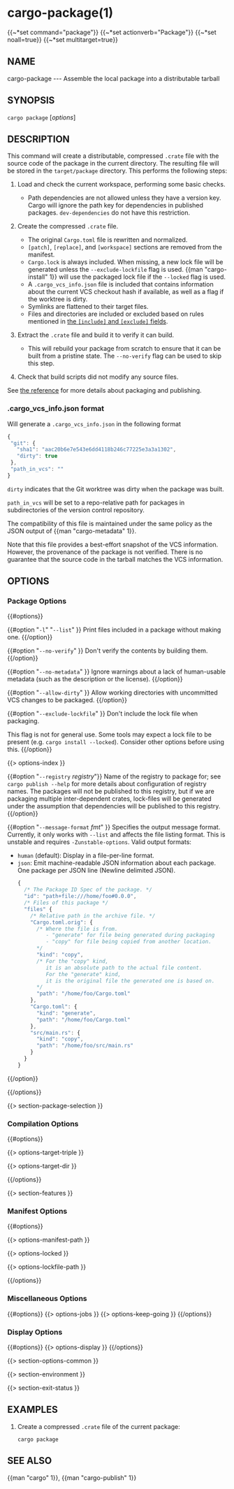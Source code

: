 # cargo-package(1)
{{~*set command="package"}}
{{~*set actionverb="Package"}}
{{~*set noall=true}}
{{~*set multitarget=true}}

## NAME

cargo-package --- Assemble the local package into a distributable tarball

## SYNOPSIS

`cargo package` [_options_]

## DESCRIPTION

This command will create a distributable, compressed `.crate` file with the
source code of the package in the current directory. The resulting file will be
stored in the `target/package` directory. This performs the following steps:

1. Load and check the current workspace, performing some basic checks.
    - Path dependencies are not allowed unless they have a version key. Cargo
      will ignore the path key for dependencies in published packages.
      `dev-dependencies` do not have this restriction.
2. Create the compressed `.crate` file.
    - The original `Cargo.toml` file is rewritten and normalized.
    - `[patch]`, `[replace]`, and `[workspace]` sections are removed from the
      manifest.
    - `Cargo.lock` is always included. When missing, a new lock file will be
      generated unless the `--exclude-lockfile` flag is used. {{man "cargo-install" 1}}
      will use the packaged lock file if the `--locked` flag is used.
    - A `.cargo_vcs_info.json` file is included that contains information
      about the current VCS checkout hash if available, as well as a flag if the
      worktree is dirty.
    - Symlinks are flattened to their target files.
    - Files and directories are included or excluded based on rules mentioned in
      [the `[include]` and `[exclude]` fields](../reference/manifest.html#the-exclude-and-include-fields).

3. Extract the `.crate` file and build it to verify it can build.
    - This will rebuild your package from scratch to ensure that it can be
      built from a pristine state. The `--no-verify` flag can be used to skip
      this step.
4. Check that build scripts did not modify any source files.

See [the reference](../reference/publishing.html) for more details about
packaging and publishing.

### .cargo_vcs_info.json format

Will generate a `.cargo_vcs_info.json` in the following format

```javascript
{
 "git": {
   "sha1": "aac20b6e7e543e6dd4118b246c77225e3a3a1302",
   "dirty": true
 },
 "path_in_vcs": ""
}
```

`dirty` indicates that the Git worktree was dirty when the package
was built.

`path_in_vcs` will be set to a repo-relative path for packages
in subdirectories of the version control repository.

The compatibility of this file is maintained under the same policy
as the JSON output of {{man "cargo-metadata" 1}}.

Note that this file provides a best-effort snapshot of the VCS information.
However, the provenance of the package is not verified.
There is no guarantee that the source code in the tarball matches the VCS information.

## OPTIONS

### Package Options

{{#options}}

{{#option "`-l`" "`--list`" }}
Print files included in a package without making one.
{{/option}}

{{#option "`--no-verify`" }}
Don't verify the contents by building them.
{{/option}}

{{#option "`--no-metadata`" }}
Ignore warnings about a lack of human-usable metadata (such as the description
or the license).
{{/option}}

{{#option "`--allow-dirty`" }}
Allow working directories with uncommitted VCS changes to be packaged.
{{/option}}

{{#option "`--exclude-lockfile`" }}
Don't include the lock file when packaging.

This flag is not for general use.
Some tools may expect a lock file to be present (e.g. `cargo install --locked`).
Consider other options before using this.
{{/option}}

{{> options-index }}

{{#option "`--registry` _registry_"}}
Name of the registry to package for; see `cargo publish --help` for more details
about configuration of registry names. The packages will not be published
to this registry, but if we are packaging multiple inter-dependent crates,
lock-files will be generated under the assumption that dependencies will be
published to this registry.
{{/option}}

{{#option "`--message-format` _fmt_" }}
Specifies the output message format.
Currently, it only works with `--list` and affects the file listing format.
This is unstable and requires `-Zunstable-options`.
Valid output formats:

- `human` (default): Display in a file-per-line format.
- `json`: Emit machine-readable JSON information about each package.
  One package per JSON line (Newline delimited JSON).
  ```javascript
  {
    /* The Package ID Spec of the package. */
    "id": "path+file:///home/foo#0.0.0",
    /* Files of this package */
    "files" {
      /* Relative path in the archive file. */
      "Cargo.toml.orig": {
        /* Where the file is from.
           - "generate" for file being generated during packaging
           - "copy" for file being copied from another location.
        */
        "kind": "copy",
        /* For the "copy" kind,
           it is an absolute path to the actual file content.
           For the "generate" kind,
           it is the original file the generated one is based on.
        */
        "path": "/home/foo/Cargo.toml"
      },
      "Cargo.toml": {
        "kind": "generate",
        "path": "/home/foo/Cargo.toml"
      },
      "src/main.rs": {
        "kind": "copy",
        "path": "/home/foo/src/main.rs"
      }
    }
  }
  ```
{{/option}}

{{/options}}

{{> section-package-selection }}

### Compilation Options

{{#options}}

{{> options-target-triple }}

{{> options-target-dir }}

{{/options}}

{{> section-features }}

### Manifest Options

{{#options}}

{{> options-manifest-path }}

{{> options-locked }}

{{> options-lockfile-path }}

{{/options}}

### Miscellaneous Options

{{#options}}
{{> options-jobs }}
{{> options-keep-going }}
{{/options}}

### Display Options

{{#options}}
{{> options-display }}
{{/options}}

{{> section-options-common }}

{{> section-environment }}

{{> section-exit-status }}

## EXAMPLES

1. Create a compressed `.crate` file of the current package:

       cargo package

## SEE ALSO
{{man "cargo" 1}}, {{man "cargo-publish" 1}}
